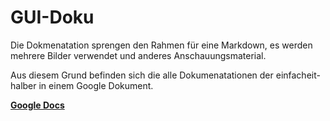 # GUI-Doku

Die Dokmenatation sprengen den Rahmen für eine Markdown, es werden mehrere Bilder verwendet und anderes Anschauungsmaterial.

Aus diesem Grund befinden sich die alle Dokumenatationen der einfacheit-halber in einem Google Dokument.

**[Google Docs](https://docs.google.com/document/d/1JMGLcfbs8KzxF_zfKBePersd-7iInHD2hQcOE3sAdLk/edit?tab=t.0#heading=h.nhkrx8i5d2i6)**
